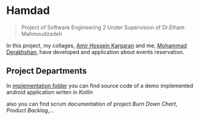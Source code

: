 # Hamdad
> Project of Software Engineering 2
Under Supervision of  Dr.Elham Mahmoudzadeh


In this project, my collages, [Amir Hossein Kargaran](https://github.com/kargaranamir) and me, [Mohammad Derakhshan](https://github.com/m-derakhshan), have developed and application about events reservation.


## Project Departments
 In [implementation folder](https://github.com/m-derakhshan/SoftwareEngineering2/tree/main/Implementation/Hamdad) you can find source code of a demo implemented android application writen in *Kotlin*

 also you can find scrum documentation of project *Burn Down Chart*, *Product Backlog*,...
